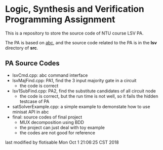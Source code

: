 # Logic, Synthesis and Verification Programming Assignment

This is a repository to store the source code of NTU course LSV PA.

The PA is based on [abc](https://github.com/berkeley-abc/abc.git), and the source code related to the PA is in the **lsv** directory of **src**.

## PA Source Codes
- lsvCmd.cpp: abc command interface
- lsvMajFind.cpp: PA1, find the 3 input majority gate in a circuit
  - the code is correct
- lsv1SubFind.cpp: PA2, find the substitute candidates of all circuit node
  - the code is correct, but the run time is not well, so it fails the hidden testcase of PA
- satSolverExample.cpp: a simple example to demonstate how to use minisat API in abc
- final: source codes of final project
  - MUX decomposition using BDD
  - the project can just deal with toy example
  - the codes are not good for reference

last modified by flotisable
Mon Oct  1 21:06:25 CST 2018
